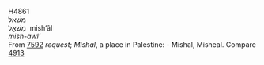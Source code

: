 <body>
  <p>H4861<br>  משׁאל  <br> מִשׁאָל  ‎  mish‘âl  <br><i>mish-awl‘ </i><br>From <a href="h7592.htm">7592</a>  <i>request</i>; <i>Mishal</i>, a place in Palestine: - Mishal, Misheal. Compare <a href="h4913.htm">4913</a> <br></p>
 </body>